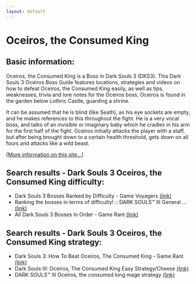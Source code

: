 ```yaml
---
layout: default
---
```

# Oceiros, the Consumed King

## Basic information:
Oceiros, the Consumed King is a Boss in Dark Souls 3 (DKS3). This Dark Souls 3 Oceiros Boss Guide features locations, strategies and videos on how to defeat Oceiros, the Consumed King easily, as well as tips, weaknesses, trivia and lore notes for the Oceiros boss. Oceiros is found in the garden below Lothric Castle, guarding a shrine.

It can be assumed that he is blind (like Seath), as his eye sockets are empty, and he makes references to this throughout the fight. He is a very vocal boss, and talks of an invisible or imaginary baby which he cradles in his arm for the first half of the fight. Oceiros initially attacks the player with a staff, but after being brought down to a certain health threshold, gets down on all fours and attacks like a wild beast.


[[More information on this site...]](https://darksouls3.wiki.fextralife.com//Oceiros,+the+Consumed+King)

## Search results - Dark Souls 3 Oceiros, the Consumed King difficulty:
- Dark Souls 3 Bosses Ranked by Difficulty - Game Voyagers [(link)](https://gamevoyagers.com/dark-souls-3-bosses-ranked-difficulty/)
- Ranking the bosses in terms of difficulty! :: DARK SOULS™ III General ... [(link)](https://steamcommunity.com/app/374320/discussions/0/361787186432143026/)
- All Dark Souls 3 Bosses In Order - Game Rant [(link)](https://gamerant.com/dark-souls-3-ds3-all-bosses-in-order/)

## Search results - Dark Souls 3 Oceiros, the Consumed King strategy:
- Dark Souls 3: How To Beat Oceiros, The Consumed King - Game Rant [(link)](https://gamerant.com/dark-souls-3-beat-oceiros-the-consumed-king-guide/)
- Dark Souls III: Oceiros, The Consumed King Easy Strategy/Cheese [(link)](https://www.youtube.com/watch?v=x4XXpb0A1Hc)
- DARK SOULS™ III Oceiros, the consumed king mage strategy [(link)](https://www.youtube.com/watch?v=qkQpqjJucI4)
